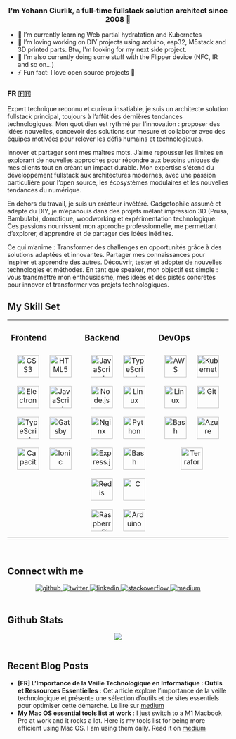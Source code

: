 
### <div align="center">I'm Yohann Ciurlik, a full-time fullstack solution architect since 2008 🚀</div>  
  
- 🌱 I’m currently learning Web partial hydratation and Kubernetes  
- 🔭 I’m loving working on DIY projects using arduino, esp32, M5stack and 3D printed parts. Btw, I'm looking for my next side project.  
- 👾 I'm also currently doing some stuff with the Flipper device (NFC, IR and so on...)  
- ⚡ Fun fact: I love open source projects 🥰  

### FR 🇫🇷
Expert technique reconnu et curieux insatiable, je suis un architecte solution fullstack principal, toujours à l’affût des dernières tendances technologiques. Mon quotidien est rythmé par l’innovation : proposer des idées nouvelles, concevoir des solutions sur mesure et collaborer avec des équipes motivées pour relever les défis humains et technologiques.

Innover et partager sont mes maîtres mots. J’aime repousser les limites en explorant de nouvelles approches pour répondre aux besoins uniques de mes clients tout en créant un impact durable. Mon expertise s'étend du développement fullstack aux architectures modernes, avec une passion particulière pour l’open source, les écosystèmes modulaires et les nouvelles tendances du numérique.

En dehors du travail, je suis un créateur invétéré. Gadgetophile assumé et adepte du DIY, je m’épanouis dans des projets mêlant impression 3D (Prusa, Bambulab), domotique, woodworking et expérimentation technologique. Ces passions nourrissent mon approche professionnelle, me permettant d’explorer, d’apprendre et de partager des idées inédites.

Ce qui m’anime :
Transformer des challenges en opportunités grâce à des solutions adaptées et innovantes.
Partager mes connaissances pour inspirer et apprendre des autres.
Découvrir, tester et adopter de nouvelles technologies et méthodes.
En tant que speaker, mon objectif est simple : vous transmettre mon enthousiasme, mes idées et des pistes concrètes pour innover et transformer vos projets technologiques.

## My Skill Set  
<table><tr><td valign="top" width="33%">
  
### Frontend  
<div align="center">  
<a href="https://www.w3schools.com/css/" target="_blank"><img style="margin: 10px" src="https://profilinator.rishav.dev/skills-assets/css3-original-wordmark.svg" alt="CSS3" height="50" /></a>  
<a href="https://en.wikipedia.org/wiki/HTML5" target="_blank"><img style="margin: 10px" src="https://profilinator.rishav.dev/skills-assets/html5-original-wordmark.svg" alt="HTML5" height="50" /></a>  
<a href="https://www.electronjs.org/" target="_blank"><img style="margin: 10px" src="https://profilinator.rishav.dev/skills-assets/electron-original.svg" alt="Electron" height="50" /></a>  
<a href="https://www.javascript.com/" target="_blank"><img style="margin: 10px" src="https://profilinator.rishav.dev/skills-assets/javascript-original.svg" alt="JavaScript" height="50" /></a>  
<a href="https://www.typescriptlang.org/" target="_blank"><img style="margin: 10px" src="https://profilinator.rishav.dev/skills-assets/typescript-original.svg" alt="TypeScript" height="50" /></a>  
<a href="https://www.gatsbyjs.com/" target="_blank"><img style="margin: 10px" src="https://profilinator.rishav.dev/skills-assets/gatsby.png" alt="Gatsby" height="50" /></a>  
<a href="https://www.capacitorjs.com/" target="_blank"><img style="margin: 10px" src="https://profilinator.rishav.dev/skills-assets/capacitor.svg" alt="Capacitor" height="50" /></a>  
<a href="https://www.ionicframework.com/" target="_blank"><img style="margin: 10px" src="https://profilinator.rishav.dev/skills-assets/ionic.svg" alt="Ionic" height="50" /></a>  
</div>

</td><td valign="top" width="33%">

### Backend  
<div align="center">  
<a href="https://www.javascript.com/" target="_blank"><img style="margin: 10px" src="https://profilinator.rishav.dev/skills-assets/javascript-original.svg" alt="JavaScript" height="50" /></a>  
<a href="https://www.typescriptlang.org/" target="_blank"><img style="margin: 10px" src="https://profilinator.rishav.dev/skills-assets/typescript-original.svg" alt="TypeScript" height="50" /></a>  
<a href="https://nodejs.org/" target="_blank"><img style="margin: 10px" src="https://profilinator.rishav.dev/skills-assets/nodejs-original-wordmark.svg" alt="Node.js" height="50" /></a>  
<a href="https://www.linux.org/" target="_blank"><img style="margin: 10px" src="https://profilinator.rishav.dev/skills-assets/linux-original.svg" alt="Linux" height="50" /></a>  
<a href="https://www.nginx.com/" target="_blank"><img style="margin: 10px" src="https://profilinator.rishav.dev/skills-assets/nginx-original.svg" alt="Nginx" height="50" /></a>  
<a href="https://www.python.org/" target="_blank"><img style="margin: 10px" src="https://profilinator.rishav.dev/skills-assets/python-original.svg" alt="Python" height="50" /></a>  
<a href="https://expressjs.com/" target="_blank"><img style="margin: 10px" src="https://profilinator.rishav.dev/skills-assets/express-original-wordmark.svg" alt="Express.js" height="50" /></a>  
<a href="https://www.gnu.org/software/bash/" target="_blank"><img style="margin: 10px" src="https://profilinator.rishav.dev/skills-assets/gnu_bash-icon.svg" alt="Bash" height="50" /></a>  
<a href="https://redis.io/" target="_blank"><img style="margin: 10px" src="https://profilinator.rishav.dev/skills-assets/redis-original-wordmark.svg" alt="Redis" height="50" /></a>  
<a href="https://www.cprogramming.com/" target="_blank"><img style="margin: 10px" src="https://profilinator.rishav.dev/skills-assets/c-original.svg" alt="C" height="50" /></a>  
<a href="https://www.raspberrypi.org/" target="_blank"><img style="margin: 10px" src="https://profilinator.rishav.dev/skills-assets/raspberrypi.png" alt="Raspberry Pi" height="50" /></a>  
<a href="https://www.arduino.cc/" target="_blank"><img style="margin: 10px" src="https://profilinator.rishav.dev/skills-assets/arduino.png" alt="Arduino" height="50" /></a>  
</div>

</td><td valign="top" width="33%">
  
### DevOps  
<div align="center">  
<a href="https://aws.amazon.com/" target="_blank"><img style="margin: 10px" src="https://profilinator.rishav.dev/skills-assets/amazonwebservices-original-wordmark.svg" alt="AWS" height="50" /></a>  
<a href="https://kubernetes.io/" target="_blank"><img style="margin: 10px" src="https://profilinator.rishav.dev/skills-assets/kubernetes-icon.svg" alt="Kubernetes" height="50" /></a>  
<a href="https://www.linux.org/" target="_blank"><img style="margin: 10px" src="https://profilinator.rishav.dev/skills-assets/linux-original.svg" alt="Linux" height="50" /></a>  
<a href="https://github.com/" target="_blank"><img style="margin: 10px" src="https://profilinator.rishav.dev/skills-assets/git-scm-icon.svg" alt="Git" height="50" /></a>  
<a href="https://www.gnu.org/software/bash/" target="_blank"><img style="margin: 10px" src="https://profilinator.rishav.dev/skills-assets/gnu_bash-icon.svg" alt="Bash" height="50" /></a>  
<a href="https://azure.microsoft.com/en-in/" target="_blank"><img style="margin: 10px" src="https://profilinator.rishav.dev/skills-assets/microsoft_azure-icon.svg" alt="Azure" height="50" /></a>  
<a href="https://www.terraform.io/" target="_blank"><img style="margin: 10px" src="https://profilinator.rishav.dev/skills-assets/terraformio-icon.svg" alt="Terraform" height="50" /></a>  
</div>

</td></tr></table>  

<br/>  


## Connect with me  
<div align="center">
<a href="https://github.com/spawnrider" target="_blank">
<img src=https://img.shields.io/badge/github-%2324292e.svg?&style=for-the-badge&logo=github&logoColor=white alt=github style="margin-bottom: 5px;" />
</a>
<a href="https://twitter.com/spawnrider" target="_blank">
<img src=https://img.shields.io/badge/twitter-%2300acee.svg?&style=for-the-badge&logo=twitter&logoColor=white alt=twitter style="margin-bottom: 5px;" />
</a>
<a href="https://linkedin.com/in/yohannciurlik" target="_blank">
<img src=https://img.shields.io/badge/linkedin-%231E77B5.svg?&style=for-the-badge&logo=linkedin&logoColor=white alt=linkedin style="margin-bottom: 5px;" />
</a>
<a href="https://stackoverflow.com/users/1060851" target="_blank">
<img src=https://img.shields.io/badge/stackoverflow-%23F28032.svg?&style=for-the-badge&logo=stackoverflow&logoColor=white alt=stackoverflow style="margin-bottom: 5px;" />
</a>
<a href="https://medium.com/@spawnrider" target="_blank">
<img src=https://img.shields.io/badge/medium-%23292929.svg?&style=for-the-badge&logo=medium&logoColor=white alt=medium style="margin-bottom: 5px;" />
</a>  
</div>  
 
<br/>  

## Github Stats  
<div align="center"><img src="https://github-readme-stats.vercel.app/api?username=spawnrider&show_icons=true&count_private=true&hide_border=true" align="center" /></div>  

<br/>  

## Recent Blog Posts  
<!-- BLOG-POST-LIST:START -->  
* **[FR] L’Importance de la Veille Technologique en Informatique : Outils et Ressources Essentielles** : Cet article explore l’importance de la veille technologique et présente une sélection d’outils et de sites essentiels pour optimiser cette démarche. Le lire sur [medium](https://medium.com/@spawnrider/limportance-de-la-veille-technologique-en-informatique-outils-et-ressources-essentielles-ffc1635686b6)
* **My Mac OS essential tools list at work** : I just switch to a M1 Macbook Pro at work and it rocks a lot. Here is my tools list for being more efficient using Mac OS. I am using them daily. Read it on [medium](https://medium.com/@spawnrider/my-mac-os-essential-tools-list-at-work-391792dfcd1d)
<!-- BLOG-POST-LIST:END -->  

<br/>  
 
